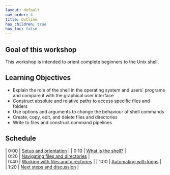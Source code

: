 ```yaml
---
layout: default
nav_order: 4
title: Outline
has_children: true
has_toc: false
---
```


## Goal of this workshop

This workshop is intended to orient complete beginners to the Unix shell. 

## Learning Objectives

* Explain the role of the shell in the operating system and users' programs and compare it with the graphical user interface
*  Construct absolute and relative paths to access specific files and folders
* Use options and arguments to change the behaviour of shell commands
* Create, copy, edit, and delete files and directories
* Write to files and construct command pipelines

## Schedule

| 0:00 | [Setup and orientation](../index.md) |
| 0:10  | [What is the shell?](./01-what-is-the-shell.md) |     
| 0:20  | [Navigating files and directories](./02-navigating-the-file-system.md)  |  
| 0:40 | [Working with files and directories](./03-working-with-files-and-directories.md) |
| 1:00 | [Automating with loops](./04-automating-with-loops.md) |     
| 1:20 | [Next steps and discussion](../resources.md) |
